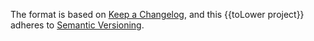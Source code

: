 The format is based on [Keep a Changelog](https://keepachangelog.com/en/1.0.0/),
and this {{toLower project}} adheres to [Semantic Versioning](https://semver.org/spec/v2.0.0.html).
